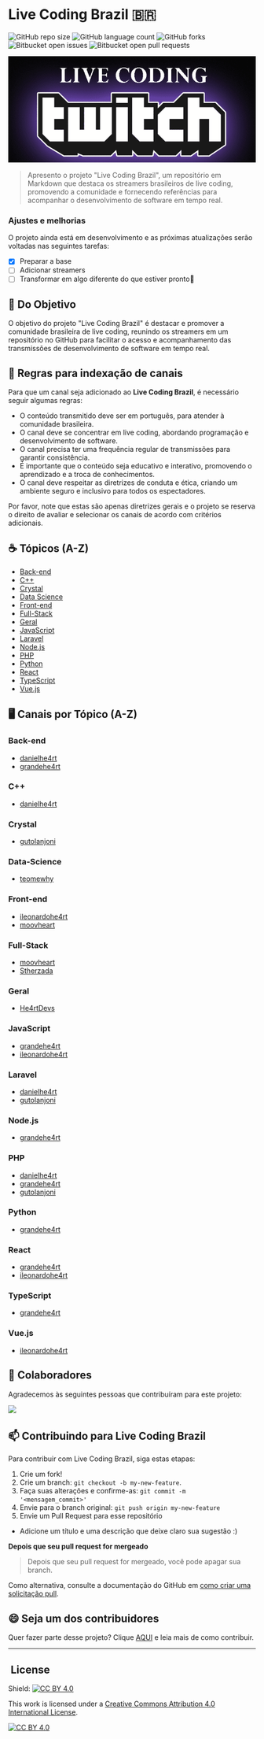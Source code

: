
# Live Coding Brazil 🇧🇷

<!---Esses são exemplos. Veja https://shields.io para outras pessoas ou para personalizar este conjunto de escudos. Você pode querer incluir dependências, status do projeto e informações de licença aqui--->

![GitHub repo size](https://img.shields.io/github/repo-size/ViictorWebTech/livecoding-brazil?style=for-the-badge)
![GitHub language count](https://img.shields.io/github/languages/count/ViictorWebTech/livecoding-brazil?style=for-the-badge)
![GitHub forks](https://img.shields.io/github/forks/ViictorWebTech/livecoding-brazil?style=for-the-badge)
![Bitbucket open issues](https://img.shields.io/bitbucket/issues/ViictorWebTech/livecoding-brazil?style=for-the-badge)
![Bitbucket open pull requests](https://img.shields.io/bitbucket/pr-raw/ViictorWebTech/livecoding-brazil?style=for-the-badge)

<img src="IMG_0215.png" alt="Live Coding Twitch">

> Apresento o projeto "Live Coding Brazil", um repositório em Markdown que destaca os streamers brasileiros de live coding, promovendo a comunidade e fornecendo referências para acompanhar o desenvolvimento de software em tempo real.

### Ajustes e melhorias

O projeto ainda está em desenvolvimento e as próximas atualizações serão voltadas nas seguintes tarefas:

- [x] Preparar a base
- [ ] Adicionar streamers
- [ ] Transformar em algo diferente do que estiver pronto👀

## 🎯 Do Objetivo

O objetivo do projeto "Live Coding Brazil" é destacar e promover a comunidade brasileira de live coding, reunindo os streamers em um repositório no GitHub para facilitar o acesso e acompanhamento das transmissões de desenvolvimento de software em tempo real.


## 📖 Regras para indexação de canais

Para que um canal seja adicionado ao **Live Coding Brazil**, é necessário seguir algumas regras:

* O conteúdo transmitido deve ser em português, para atender à comunidade brasileira.
* O canal deve se concentrar em live coding, abordando programação e desenvolvimento de software.
* O canal precisa ter uma frequência regular de transmissões para garantir consistência.
* É importante que o conteúdo seja educativo e interativo, promovendo o aprendizado e a troca de conhecimentos.
* O canal deve respeitar as diretrizes de conduta e ética, criando um ambiente seguro e inclusivo para todos os espectadores.

Por favor, note que estas são apenas diretrizes gerais e o projeto se reserva o direito de avaliar e selecionar os canais de acordo com critérios adicionais.


## ☕ Tópicos (A-Z)

- [Back-end](#Back-end)
- [C++](#C++)
- [Crystal](#Crystal)
- [Data Science](#Data-Science)
- [Front-end](#Front-end)
- [Full-Stack](#Full-Stack)
- [Geral](#Geral)
- [JavaScript](#JavaScript)
- [Laravel](#Laravel)
- [Node.js](#Node.js)
- [PHP](#PHP)
- [Python](#Python)
- [React](#React)
- [TypeScript](#TypeScript)
- [Vue.js](#Vue.js)

## 🖥️ Canais por Tópico (A-Z)

### Back-end
- [danielhe4rt](https://twitch.tv/danielhe4rt)
- [grandehe4rt](https://twitch.tv/grandehe4rt)

### C++
- [danielhe4rt](https://twitch.tv/danielhe4rt)

### Crystal
- [gutolanjoni](https://twitch.tv/gutolanjoni)

### Data-Science
- [teomewhy](https://twitch.tv/teomewhy)

### Front-end
- [ileonardohe4rt](https://twitch.tv/ileonardohe4rt)
- [moovheart](https://twitch.tv/moovhe4rt)

### Full-Stack
- [moovheart](https://twitch.tv/moovhe4rt)
- [Stherzada](https://twitch.tv/stherzada)

### Geral
- [He4rtDevs](https://twitch.tv/he4rtdevs)

### JavaScript
- [grandehe4rt](https://twitch.tv/grandehe4rt)
- [ileonardohe4rt](https://twitch.tv/ileonardohe4rt)

### Laravel
- [danielhe4rt](https://twitch.tv/danielhe4rt)
- [gutolanjoni](https://twitch.tv/gutolanjoni)

### Node.js
- [grandehe4rt](https://twitch.tv/grandehe4rt)

### PHP
- [danielhe4rt](https://twitch.tv/danielhe4rt)
- [grandehe4rt](https://twitch.tv/grandehe4rt)
- [gutolanjoni](https://twitch.tv/gutolanjoni)

### Python
- [grandehe4rt](https://twitch.tv/grandehe4rt)

### React
- [grandehe4rt](https://twitch.tv/grandehe4rt)
- [ileonardohe4rt](https://twitch.tv/ileonardohe4rt)

### TypeScript
- [grandehe4rt](https://twitch.tv/grandehe4rt)

### Vue.js
- [ileonardohe4rt](https://twitch.tv/ileonardohe4rt)


## 🤝 Colaboradores

Agradecemos às seguintes pessoas que contribuíram para este projeto:

<a href="https://github.com/ViictorWebTech/livecoding-brazil/graphs/contributors">
  <img src="https://contrib.rocks/image?repo=ViictorWebTech/livecoding-brazil" />
</a>



## 📫 Contribuindo para Live Coding Brazil
Para contribuir com Live Coding Brazil, siga estas etapas:

1. Crie um fork!
2. Crie um branch: `git checkout -b my-new-feature`.
3. Faça suas alterações e confirme-as: `git commit -m '<mensagem_commit>'`
4. Envie para o branch original: `git push origin my-new-feature`
5. Envie um Pull Request para esse repositório

- Adicione um título e uma descrição que deixe claro sua sugestão :)

**Depois que seu pull request for mergeado**

> Depois que seu pull request for mergeado, você pode apagar sua branch. 

Como alternativa, consulte a documentação do GitHub em [como criar uma solicitação pull](https://help.github.com/en/github/collaborating-with-issues-and-pull-requests/creating-a-pull-request).

## 😄 Seja um dos contribuidores<br>

Quer fazer parte desse projeto? Clique [AQUI](CONTRIBUTING.md) e leia mais de como contribuir.


***
  
  ##  &nbsp;License


Shield: [![CC BY 4.0][cc-by-shield]][cc-by]

This work is licensed under a
[Creative Commons Attribution 4.0 International License][cc-by].

[![CC BY 4.0][cc-by-image]][cc-by]

[cc-by]: http://creativecommons.org/licenses/by/4.0/
[cc-by-image]: https://i.creativecommons.org/l/by/4.0/88x31.png
[cc-by-shield]: https://img.shields.io/badge/License-CC%20BY%204.0-lightgrey.svg
